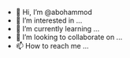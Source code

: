 - 👋 Hi, I’m @abohammod
- 👀 I’m interested in ...
- 🌱 I’m currently learning ...
- 💞️ I’m looking to collaborate on ...
- 📫 How to reach me ...

<!---
abohammod/abohammod is a ✨ special ✨ repository because its `README.md` (this file) appears on your GitHub profile.
You can click the Preview link to take a look at your changes.
--->

